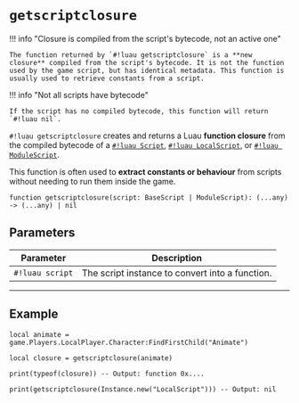 # `getscriptclosure`

!!! info "Closure is compiled from the script's bytecode, not an active one"

    The function returned by `#!luau getscriptclosure` is a **new closure** compiled from the script's bytecode. It is not the function used by the game script, but has identical metadata. This function is usually used to retrieve constants from a script.

!!! info "Not all scripts have bytecode"

    If the script has no compiled bytecode, this function will return `#!luau nil`.

`#!luau getscriptclosure` creates and returns a Luau **function closure** from the compiled bytecode of a [`#!luau Script`](https://create.roblox.com/docs/reference/engine/classes/Script), [`#!luau LocalScript`](https://create.roblox.com/docs/reference/engine/classes/LocalScript), or [`#!luau ModuleScript`](https://create.roblox.com/docs/reference/engine/classes/ModuleScript).

This function is often used to **extract constants or behaviour** from scripts without needing to run them inside the game.

```luau
function getscriptclosure(script: BaseScript | ModuleScript): (...any) -> (...any) | nil
```

## Parameters

| Parameter      | Description                                        |
|----------------|----------------------------------------------------|
| `#!luau script` | The script instance to convert into a function.    |

---

## Example

```luau title="Retrieving a script's closure" linenums="1"
local animate = game.Players.LocalPlayer.Character:FindFirstChild("Animate")

local closure = getscriptclosure(animate)

print(typeof(closure)) -- Output: function 0x....

print(getscriptclosure(Instance.new("LocalScript"))) -- Output: nil
```
